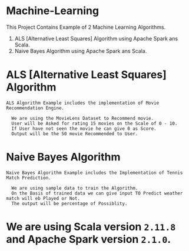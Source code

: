 # Machine-Learning
This Project Contains Example of 2 Machine Learning Algorithms.
 
 1. ALS [Alternative Least Squares] Algorithm using Apache Spark ans Scala.
 2. Naive Bayes Algorithm using Apache Spark ans Scala.

# ALS [Alternative Least Squares] Algorithm
    
    ALS Algorithm Example includes the implementation of Movie Recommendation Engine.
      
      We are using the MovieLens Dataset to Recommend movie.
      User will be Asked for rating 15 movies on the Scale of 0 - 10.
      If User have not seen the movie he can give 0 as Score.
      Output will be the 50 movie Recommended to User.

# Naive Bayes Algorithm
  
    Naive Bayes Algorithm Example includes the Implementation of Tennis Match Prediction.
    
      We are using sample data to train the Algorithm.
      On the Basis of trained data we can give input TO Predict weather match will eb Played or Not.
      The output will be percentage of Possiblity.
      

# We are using Scala version `2.11.8` and Apache Spark version `2.1.0`.
